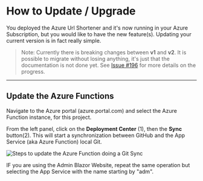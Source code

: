 # How to Update / Upgrade

You deployed the Azure Url Shortener and it's now running in your Azure Subscription, but you would like to have the new feature(s). Updating your current version is in fact really simple.  

>Note: Currently there is breaking changes between **v1** and **v2**. It is possible to migrate without losing anything, it's just that the documentation is not done yet. See [Issue #196](https://github.com/FBoucher/AzUrlShortener/issues/196) for more details on the progress.

---

## Update the Azure Functions

Navigate to the Azure portal (azure.portal.com) and select the Azure Function instance, for this project.

From the left panel, click on the **Deployment Center** (1), then the **Sync** button(2). This will start a synchronization between GitHub and the App Service (aka Azure Function) local Git. 

![Steps to update the Azure Function doing a Git Sync][AzFunctionGitSync]

IF you are using the Admin Blazor Website, repeat the same operation but selecting the App Service with the name starting by "adm".

[AzFunctionGitSync]: https://github.com/FBoucher/AzUrlShortener/raw/main/medias/AzFunctionGitSync.png